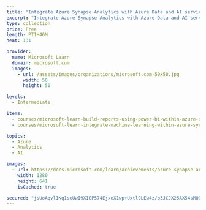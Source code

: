 ```yaml
---
title: "Integrate Azure Synapse Analytics with Azure Data and AI services"
excerpt: "Integrate Azure Synapse Analytics with Azure Data and AI services"
type: collection
price: Free
length: PT1H46M
heat: 131

provider:
  name: Microsoft Learn
  domain: microsoft.com
  images:
    - url: /assets/images/organizations/microsoft.com-50x50.jpg
      width: 50
      height: 50

levels:
  - Intermediate

items:
  - courses/microsoft-learn-build-reports-using-power-bi-within-azure-synapse-analytics
  - courses/microsoft-learn-integrate-machine-learning-within-azure-synapse-analytics

topics:
  - Azure
  - Analytics
  - AI

images:
  - url: https://docs.microsoft.com/learn/achievements/azure-synapse-analytics-reports-with-pbi-social.png
    width: 1280
    height: 641
    isCached: true

secured: "jsUoAqvlIKq1seUwI9XIEP574EjxeX1wp+Uxtl9LEw4z/o3JCJX25AX54sMOD3W3z4fyvK4VcdCXdEDqr00dbWpCiTR7QlEev0pQhsigVIl13PIQE1iL7RxQxZGQEFZ4mpsUwzG19QkygRQwcxkAUNKtkzAliPHYzkQXEEVPeZVdmx9DNp20FTbo4CRohU4Zb6yKrMVopC3FyweUKKsfrv7Y4K6d8mWH3Kvy9DzQ90Lisqi1iyfQiHw+6UvsGf0rh7C/3rZvF97Kp5gmLp9MzpQ+29j/fgQ7Dc1y6u+luK+oyB8gYAOs4x3Ifuul6+p3CQpkfMIV6m04dT5igyiHfiwmdCP4Y6eS2KYi8YDH7OA=;2EMwu1gRQ41H4QL3iWGElg=="
---
```


